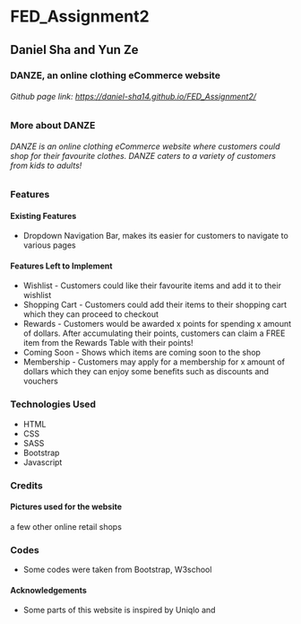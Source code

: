 # FED_Assignment2
## Daniel Sha and Yun Ze
### DANZE, an online clothing eCommerce website
###### Github page link: https://daniel-sha14.github.io/FED_Assignment2/

### More about DANZE
###### DANZE is an online clothing eCommerce website where customers could shop for their favourite clothes. DANZE caters to a variety of customers from kids to adults! 

### Features

#### Existing Features
* Dropdown Navigation Bar, makes its easier for customers to navigate to various pages

#### Features Left to Implement
* Wishlist - Customers could like their favourite items and add it to their wishlist
* Shopping Cart - Customers could add their items to their shopping cart which they can proceed to checkout
* Rewards - Customers would be awarded x points for spending x amount of dollars. After accumulating their points, customers can claim a FREE item from the Rewards Table with their points!
* Coming Soon - Shows which items are coming soon to the shop
* Membership - Customers may apply for a membership for x amount of dollars which they can enjoy some benefits such as discounts and vouchers

### Technologies Used
* HTML
* CSS
* SASS
* Bootstrap
* Javascript


### Credits
#### Pictures used for the website

 a few other online retail shops

### Codes
* Some codes were taken from Bootstrap, W3school

#### Acknowledgements
* Some parts of this website is inspired by Uniqlo and